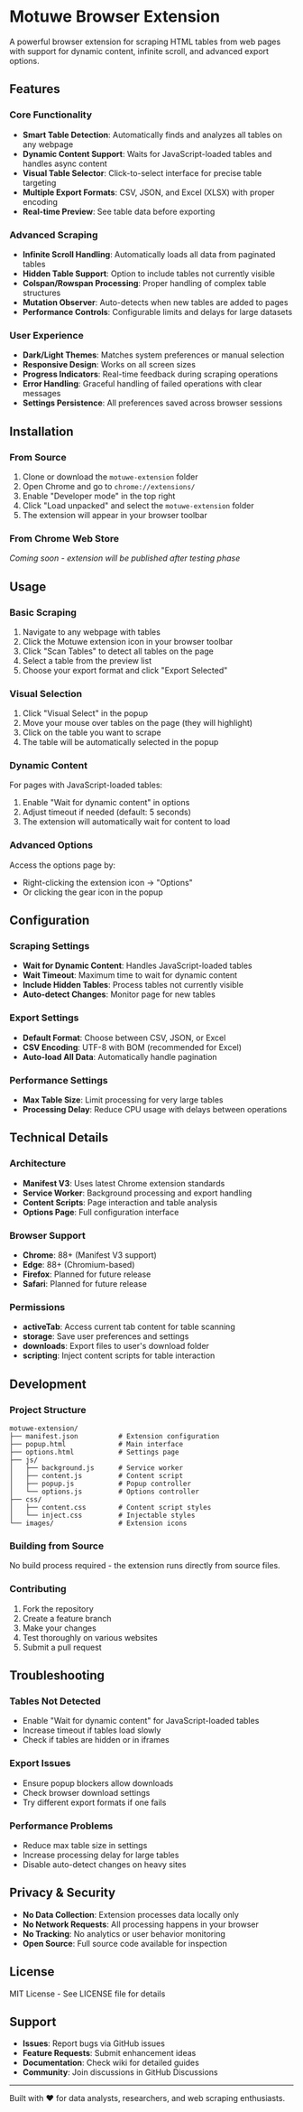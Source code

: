 # Motuwe Browser Extension

A powerful browser extension for scraping HTML tables from web pages with support for dynamic content, infinite scroll, and advanced export options.

## Features

### Core Functionality
- **Smart Table Detection**: Automatically finds and analyzes all tables on any webpage
- **Dynamic Content Support**: Waits for JavaScript-loaded tables and handles async content
- **Visual Table Selector**: Click-to-select interface for precise table targeting
- **Multiple Export Formats**: CSV, JSON, and Excel (XLSX) with proper encoding
- **Real-time Preview**: See table data before exporting

### Advanced Scraping
- **Infinite Scroll Handling**: Automatically loads all data from paginated tables
- **Hidden Table Support**: Option to include tables not currently visible
- **Colspan/Rowspan Processing**: Proper handling of complex table structures
- **Mutation Observer**: Auto-detects when new tables are added to pages
- **Performance Controls**: Configurable limits and delays for large datasets

### User Experience
- **Dark/Light Themes**: Matches system preferences or manual selection
- **Responsive Design**: Works on all screen sizes
- **Progress Indicators**: Real-time feedback during scraping operations
- **Error Handling**: Graceful handling of failed operations with clear messages
- **Settings Persistence**: All preferences saved across browser sessions

## Installation

### From Source
1. Clone or download the `motuwe-extension` folder
2. Open Chrome and go to `chrome://extensions/`
3. Enable "Developer mode" in the top right
4. Click "Load unpacked" and select the `motuwe-extension` folder
5. The extension will appear in your browser toolbar

### From Chrome Web Store
*Coming soon - extension will be published after testing phase*

## Usage

### Basic Scraping
1. Navigate to any webpage with tables
2. Click the Motuwe extension icon in your browser toolbar
3. Click "Scan Tables" to detect all tables on the page
4. Select a table from the preview list
5. Choose your export format and click "Export Selected"

### Visual Selection
1. Click "Visual Select" in the popup
2. Move your mouse over tables on the page (they will highlight)
3. Click on the table you want to scrape
4. The table will be automatically selected in the popup

### Dynamic Content
For pages with JavaScript-loaded tables:
1. Enable "Wait for dynamic content" in options
2. Adjust timeout if needed (default: 5 seconds)
3. The extension will automatically wait for content to load

### Advanced Options
Access the options page by:
- Right-clicking the extension icon → "Options"
- Or clicking the gear icon in the popup

## Configuration

### Scraping Settings
- **Wait for Dynamic Content**: Handles JavaScript-loaded tables
- **Wait Timeout**: Maximum time to wait for dynamic content
- **Include Hidden Tables**: Process tables not currently visible
- **Auto-detect Changes**: Monitor page for new tables

### Export Settings
- **Default Format**: Choose between CSV, JSON, or Excel
- **CSV Encoding**: UTF-8 with BOM (recommended for Excel)
- **Auto-load All Data**: Automatically handle pagination

### Performance Settings
- **Max Table Size**: Limit processing for very large tables
- **Processing Delay**: Reduce CPU usage with delays between operations

## Technical Details

### Architecture
- **Manifest V3**: Uses latest Chrome extension standards
- **Service Worker**: Background processing and export handling
- **Content Scripts**: Page interaction and table analysis
- **Options Page**: Full configuration interface

### Browser Support
- **Chrome**: 88+ (Manifest V3 support)
- **Edge**: 88+ (Chromium-based)
- **Firefox**: Planned for future release
- **Safari**: Planned for future release

### Permissions
- **activeTab**: Access current tab content for table scanning
- **storage**: Save user preferences and settings
- **downloads**: Export files to user's download folder
- **scripting**: Inject content scripts for table interaction

## Development

### Project Structure
```
motuwe-extension/
├── manifest.json          # Extension configuration
├── popup.html             # Main interface
├── options.html           # Settings page
├── js/
│   ├── background.js      # Service worker
│   ├── content.js         # Content script
│   ├── popup.js           # Popup controller
│   └── options.js         # Options controller
├── css/
│   ├── content.css        # Content script styles
│   └── inject.css         # Injectable styles
└── images/                # Extension icons
```

### Building from Source
No build process required - the extension runs directly from source files.

### Contributing
1. Fork the repository
2. Create a feature branch
3. Make your changes
4. Test thoroughly on various websites
5. Submit a pull request

## Troubleshooting

### Tables Not Detected
- Enable "Wait for dynamic content" for JavaScript-loaded tables
- Increase timeout if tables load slowly
- Check if tables are hidden or in iframes

### Export Issues
- Ensure popup blockers allow downloads
- Check browser download settings
- Try different export formats if one fails

### Performance Problems
- Reduce max table size in settings
- Increase processing delay for large tables
- Disable auto-detect changes on heavy sites

## Privacy & Security

- **No Data Collection**: Extension processes data locally only
- **No Network Requests**: All processing happens in your browser
- **No Tracking**: No analytics or user behavior monitoring
- **Open Source**: Full source code available for inspection

## License

MIT License - See LICENSE file for details

## Support

- **Issues**: Report bugs via GitHub issues
- **Feature Requests**: Submit enhancement ideas
- **Documentation**: Check wiki for detailed guides
- **Community**: Join discussions in GitHub Discussions

---

Built with ❤️ for data analysts, researchers, and web scraping enthusiasts.